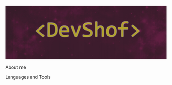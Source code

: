 ![Header](https://github.com/DevShof/devshof/blob/main/assets/banner.jpg)

About me

Languages and Tools